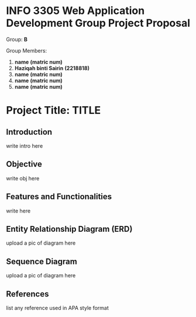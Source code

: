 # INFO 3305 Web Application Development Group Project Proposal

Group: __B__

Group Members: 
1. __name__  __(matric num)__
2. __Haziqah binti Sairin__ __(2218818)__
3. __name__  __(matric num)__
4. __name__  __(matric num)__
5. __name__  __(matric num)__

# Project Title: __TITLE__

## Introduction
write intro here

## Objective
write obj here

## Features and Functionalities
write here

## Entity Relationship Diagram (ERD)
upload a pic of diagram here

## Sequence Diagram
upload a pic of diagram here

## References
list any reference used in APA style format
